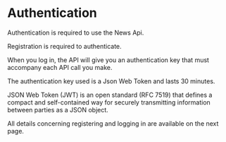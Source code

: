 # Authentication

Authentication is required to use the News Api.

Registration is required to authenticate.

When you log in, the API will give you an authentication key that must accompany each API call you make.

The authentication key used is a Json Web Token and lasts 30 minutes.

JSON Web Token (JWT) is an open standard (RFC 7519) that defines a compact and self-contained way for securely transmitting information between parties as a JSON object.

All details concerning registering and logging in are available on the next page.
